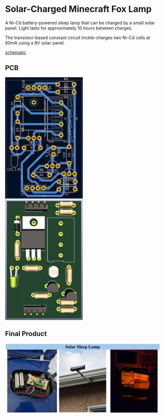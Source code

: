 # Solar-Charged Minecraft Fox Lamp
A Ni-Cd battery-powered sleep lamp that can be charged by a small solar panel. Light lasts for approximately 10 hours between charges.

The transistor-based constant circuit trickle-charges two Ni-Cd cells at 60mA using a 9V solar panel.

[schematic](schematic.pdf)

## PCB
<img src="images/pcb_layout.png" width="50%" />
<img src="images/pcb_model.png" width="50%" />

## Final Product
<img src="images/final_product.png" />

